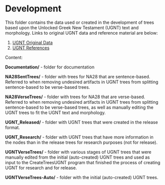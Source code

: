 # Development

This folder contains the data used or created in the development of trees based upon the Unlocked Greek New Testament (UGNT) text and morphology. Links to original UGNT data and reference material are below:

1. [UGNT Original Data](https://git.door43.org/unfoldingWord/el-x-koine_ugnt)
2. [UGNT References](https://www.unfoldingword.org/for-translators/content#UGNT)

Content:

**Documentation/** - folder for documentation

**NA28SentTrees/** - folder with trees for NA28 that are sentence-based. Referred to when removing undesired artifacts in UGNT trees from splitting sentence-based to be verse-based trees.

**NA28VerseTrees/** - folder with trees for NA28 that are verse-based. Referred to when removing undesired artifacts in UGNT trees from splitting sentence-based to be verse-based trees, as well as manually editing the UGNT trees to fit the UGNT text and morphology.

**UGNT_Released/** - folder with UGNT trees that were created in the release format.

**UGNT_Research/** - folder with UGNT trees that have more information in the nodes than in the release trees for research purposes (not for release).

**UGNTVerseTrees/** - folder with various stages of UGNT trees that were manually edited from the initial (auto-created) UGNT trees and used as input to the CreateTreesUGNT program that finished the process of creating UGNT for research and for release.

**UGNTVerseTrees-Auto/** - folder with the initial (auto-created) UGNT trees.
